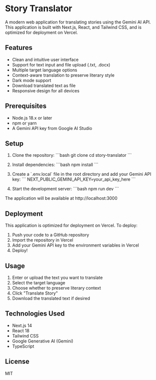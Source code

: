 # Story Translator

A modern web application for translating stories using the Gemini AI API. This application is built with Next.js, React, and Tailwind CSS, and is optimized for deployment on Vercel.

## Features

- Clean and intuitive user interface
- Support for text input and file upload (.txt, .docx)
- Multiple target language options
- Context-aware translation to preserve literary style
- Dark mode support
- Download translated text as file
- Responsive design for all devices

## Prerequisites

- Node.js 18.x or later
- npm or yarn
- A Gemini API key from Google AI Studio

## Setup

1. Clone the repository:
\`\`\`bash
git clone <your-repo-url>
cd story-translator
\`\`\`

2. Install dependencies:
\`\`\`bash
npm install
\`\`\`

3. Create a \`.env.local\` file in the root directory and add your Gemini API key:
\`\`\`
NEXT_PUBLIC_GEMINI_API_KEY=your_api_key_here
\`\`\`

4. Start the development server:
\`\`\`bash
npm run dev
\`\`\`

The application will be available at http://localhost:3000

## Deployment

This application is optimized for deployment on Vercel. To deploy:

1. Push your code to a GitHub repository
2. Import the repository in Vercel
3. Add your Gemini API key to the environment variables in Vercel
4. Deploy!

## Usage

1. Enter or upload the text you want to translate
2. Select the target language
3. Choose whether to preserve literary context
4. Click "Translate Story"
5. Download the translated text if desired

## Technologies Used

- Next.js 14
- React 18
- Tailwind CSS
- Google Generative AI (Gemini)
- TypeScript

## License

MIT 